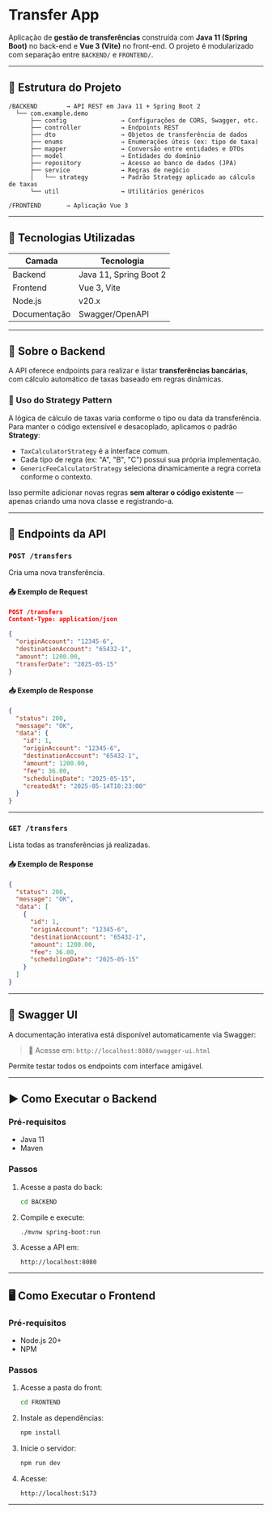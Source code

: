 # Transfer App

Aplicação de **gestão de transferências** construída com **Java 11 (Spring Boot)** no back-end e **Vue 3 (Vite)** no front-end. O projeto é modularizado com separação entre `BACKEND/` e `FRONTEND/`.

---

## 📁 Estrutura do Projeto

```
/BACKEND        → API REST em Java 11 + Spring Boot 2
  └── com.example.demo
      ├── config               → Configurações de CORS, Swagger, etc.
      ├── controller           → Endpoints REST
      ├── dto                  → Objetos de transferência de dados
      ├── enums                → Enumerações úteis (ex: tipo de taxa)
      ├── mapper               → Conversão entre entidades e DTOs
      ├── model                → Entidades do domínio
      ├── repository           → Acesso ao banco de dados (JPA)
      ├── service              → Regras de negócio
      │   └── strategy         → Padrão Strategy aplicado ao cálculo de taxas
      └── util                 → Utilitários genéricos

/FRONTEND       → Aplicação Vue 3
```

---

## 🚀 Tecnologias Utilizadas

| Camada        | Tecnologia               |
|---------------|--------------------------|
| Backend       | Java 11, Spring Boot 2   |
| Frontend      | Vue 3, Vite              |
| Node.js       | v20.x                    |
| Documentação  | Swagger/OpenAPI          |

---

## 🧠 Sobre o Backend

A API oferece endpoints para realizar e listar **transferências bancárias**, com cálculo automático de taxas baseado em regras dinâmicas.

### 🧩 Uso do Strategy Pattern

A lógica de cálculo de taxas varia conforme o tipo ou data da transferência. Para manter o código extensível e desacoplado, aplicamos o padrão **Strategy**:

- `TaxCalculatorStrategy` é a interface comum.
- Cada tipo de regra (ex: "A", "B", "C") possui sua própria implementação.
- `GenericFeeCalculatorStrategy` seleciona dinamicamente a regra correta conforme o contexto.

Isso permite adicionar novas regras **sem alterar o código existente** — apenas criando uma nova classe e registrando-a.

---

## 🔗 Endpoints da API

### `POST /transfers`

Cria uma nova transferência.

#### 📤 Exemplo de Request

```json
POST /transfers
Content-Type: application/json

{
  "originAccount": "12345-6",
  "destinationAccount": "65432-1",
  "amount": 1200.00,
  "transferDate": "2025-05-15"
}
```

#### 📥 Exemplo de Response

```json
{
  "status": 200,
  "message": "OK",
  "data": {
    "id": 1,
    "originAccount": "12345-6",
    "destinationAccount": "65432-1",
    "amount": 1200.00,
    "fee": 36.00,
    "schedulingDate": "2025-05-15",
    "createdAt": "2025-05-14T10:23:00"
  }
}
```

---

### `GET /transfers`

Lista todas as transferências já realizadas.

#### 📥 Exemplo de Response

```json
{
  "status": 200,
  "message": "OK",
  "data": [
    {
      "id": 1,
      "originAccount": "12345-6",
      "destinationAccount": "65432-1",
      "amount": 1200.00,
      "fee": 36.00,
      "schedulingDate": "2025-05-15"
    }
  ]
}
```

---

## 📘 Swagger UI

A documentação interativa está disponível automaticamente via Swagger:

> 🔗 Acesse em: `http://localhost:8080/swagger-ui.html`

Permite testar todos os endpoints com interface amigável.

---

## ▶️ Como Executar o Backend

### Pré-requisitos
- Java 11
- Maven

### Passos

1. Acesse a pasta do back:
   ```bash
   cd BACKEND
   ```

2. Compile e execute:
   ```bash
   ./mvnw spring-boot:run
   ```

3. Acesse a API em:
   ```
   http://localhost:8080
   ```

---

## 🖥️ Como Executar o Frontend

### Pré-requisitos
- Node.js 20+
- NPM

### Passos

1. Acesse a pasta do front:
   ```bash
   cd FRONTEND
   ```

2. Instale as dependências:
   ```bash
   npm install
   ```

3. Inicie o servidor:
   ```bash
   npm run dev
   ```

4. Acesse:
   ```
   http://localhost:5173
   ```

---
